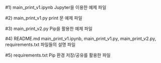 #1) main_print_v1.ipynb
Jupyter을 이용한 예제 파일

#2) main_print_v1.py
print 문 예제 파일

#3) main_print_v2.py
Pip을 활용한 예제 파일

#4) README.md
main_print_v1.ipynb, main_print_v1.py, main_print_v2.py, requirements.txt 파일들의 설명 파일

#5) requirements.txt
Pip 환경 저장/공유를 활용한 파일
